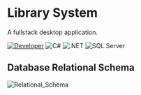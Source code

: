 # Library System
A fullstack desktop application.


[![Developer](https://img.shields.io/badge/Developer-Basilabt-crimson)](https://github.com/Basilabt)
![C#](https://img.shields.io/badge/language-C%23-blue) 
![.NET](https://img.shields.io/badge/framework-.NET-blueviolet) 
![SQL Server](https://img.shields.io/badge/backend-SQL%20Server-green)


## Database Relational Schema
![Relational_Schema](https://github.com/user-attachments/assets/78065737-e13b-4716-a799-5b247d1caac2)


